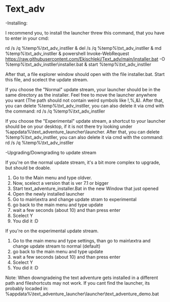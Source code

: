 # Text_adv

-Installing:

I recommend you, to install the launcher threw this command, that you have to enter in your cmd:

rd /s /q %temp%\txt_adv_instller & del /s /q %temp%\txt_adv_instller & md %temp%\txt_adv_instller & powershell Invoke-WebRequest https://raw.githubusercontent.com/Ekischleki/Text_adv/main/installer.bat -O %temp%\txt_adv_instller\installer.bat & start %temp%\txt_adv_instller

After that, a file explorer window should open with the file installer.bat. Start this file, and scelect the update stream.

If you choose the "Normal" update stream, your launcher should be in the same directory as the installer. Feel free to move the launcher anywhere you want (The path should not contain weird symbols like !,%,&). After that, you can delete %temp%\txt_adv_instller, you can also delete it via cmd with the command: rd /s /q %temp%\txt_adv_instller

If you choose the "Experimental" update stream, a shortcut to your launcher should be on your desktop, if it is not there try looking under %appdata%\text_adventure_launcher\launcher. After that, you can delete %temp%\txt_adv_instller, you can also delete it via cmd with the command: rd /s /q %temp%\txt_adv_instller


-Upgrading/Downgrading to update stream

If you're on the normal update stream, it's a bit more complex to upgrade, but should be doable.
1. Go to the Main menu and type oldver.
2. Now, scelect a version that is ver 7.1 or bigger
3. Start text_adventure_installer.Bat in the new Window that just opened
4. Open the newly installed launcher
5. Go to main\extra and change update stram to experimental
6. go back to the main menu and type update
7. wait a few seconds (about 10) and than press enter
8. Scelect Y
9. You did it :D

If you're on the experimental update stream.
1. Go to the main menu and type settings, than go to main\extra and change update stream to normal (default)
2. go back to the main menu and type update
3. wait a few seconds (about 10) and than press enter
4. Scelect Y
5. You did it :D

Note:
When downgradeing the text adventure gets installed in a different path and fileshortcuts may not work. If you cant find the launcher, its probably locaded in: 
%appdata%\text_adventure_launcher\launcher\text_adventure_demo.bat
